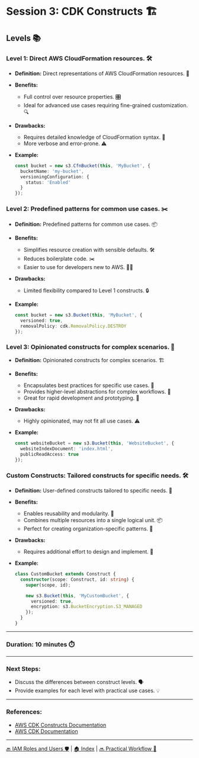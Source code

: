 # Session 3: CDK Constructs 🏗️

## **Levels** 📚

### **Level 1:** Direct AWS CloudFormation resources. 🛠️

- **Definition:** Direct representations of AWS CloudFormation resources. 📜
- **Benefits:**
  - Full control over resource properties. 🎛️
  - Ideal for advanced use cases requiring fine-grained customization. 🔍
- **Drawbacks:**
  - Requires detailed knowledge of CloudFormation syntax. 🧠
  - More verbose and error-prone. ⚠️

- **Example:**

  ```typescript
  const bucket = new s3.CfnBucket(this, 'MyBucket', {
    bucketName: 'my-bucket',
    versioningConfiguration: {
      status: 'Enabled'
    }
  });
  ```

### **Level 2:** Predefined patterns for common use cases. ✂️

- **Definition:** Predefined patterns for common use cases. 📦
- **Benefits:**
  - Simplifies resource creation with sensible defaults. 🛠️
  - Reduces boilerplate code. ✂️
  - Easier to use for developers new to AWS. 👩‍💻
- **Drawbacks:**
  - Limited flexibility compared to Level 1 constructs. 🔒

- **Example:**

  ```typescript
  const bucket = new s3.Bucket(this, 'MyBucket', {
    versioned: true,
    removalPolicy: cdk.RemovalPolicy.DESTROY
  });
  ```

### **Level 3:** Opinionated constructs for complex scenarios. 🤔

- **Definition:** Opinionated constructs for complex scenarios. 🏗️
- **Benefits:**
  - Encapsulates best practices for specific use cases. 🌟
  - Provides higher-level abstractions for complex workflows. 🔄
  - Great for rapid development and prototyping. 🚀
- **Drawbacks:**
  - Highly opinionated, may not fit all use cases. ⚠️

- **Example:**

  ```typescript
  const websiteBucket = new s3.Bucket(this, 'WebsiteBucket', {
    websiteIndexDocument: 'index.html',
    publicReadAccess: true
  });
  ```

### **Custom Constructs:** Tailored constructs for specific needs. 🛠️

- **Definition:** User-defined constructs tailored to specific needs. 🧩
- **Benefits:**
  - Enables reusability and modularity. 🔄
  - Combines multiple resources into a single logical unit. 📦
  - Perfect for creating organization-specific patterns. 🌟
- **Drawbacks:**
  - Requires additional effort to design and implement. 🧠

- **Example:**

  ```typescript
  class CustomBucket extends Construct {
    constructor(scope: Construct, id: string) {
      super(scope, id);

      new s3.Bucket(this, 'MyCustomBucket', {
        versioned: true,
        encryption: s3.BucketEncryption.S3_MANAGED
      });
    }
  }
  ```

---

### **Duration:** 10 minutes ⏱️

---

### **Next Steps:**

- Discuss the differences between construct levels. 🗣️
- Provide examples for each level with practical use cases. 💡

---

### **References:**

- [AWS CDK Constructs Documentation](https://docs.aws.amazon.com/cdk/latest/guide/constructs.html)
- [AWS CDK Documentation](https://docs.aws.amazon.com/cdk/latest/guide/home.html)

---

[🔙 IAM Roles and Users 🛡️](./02-iam-roles-users.md) | [🏠 Index](../README.md) | [🔜 Practical Workflow 🔄](./04-workflow.md)
